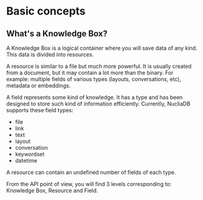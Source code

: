 # Basic concepts

## What's a Knowledge Box?

A Knowledge Box is a logical container where you will save data of any
kind. This data is divided into resources.

A resource is similar to a file but much more powerful. It is usually
created from a document, but it may contain a lot more than the
binary. For example: multiple fields of various types (layouts,
conversations, etc), metadata or embeddings.

A field represents some kind of knowledge. It has a type and has been
designed to store such kind of information efficiently. Currently,
NucliaDB supports these field types:
- file
- link
- text
- layout
- conversation
- keywordset
- datetime

A resource can contain an undefined number of fields of each type.

From the API point of view, you will find 3 levels corresponding to:
Knowledge Box, Resource and Field.
